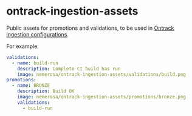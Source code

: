 ontrack-ingestion-assets
========================

Public assets for promotions and validations, to be used in [Ontrack ingestion configurations](https://static.nemerosa.net/ontrack/release/latest/docs/doc/index.html#integration-github-ingestion-customization).

For example:

```yaml
validations:
  - name: build-run
    description: Complete CI build has run
    image: nemerosa/ontrack-ingestion-assets/validations/build.png
promotions:
  - name: BRONZE
    description: Build OK
    image: nemerosa/ontrack-ingestion-assets/promotions/bronze.png
    validations:
      - build-run
```
